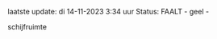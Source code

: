 laatste update: 
di 14-11-2023  3:34   uur 
Status: FAALT - geel - 
<div class="service Y">schijfruimte</div>
